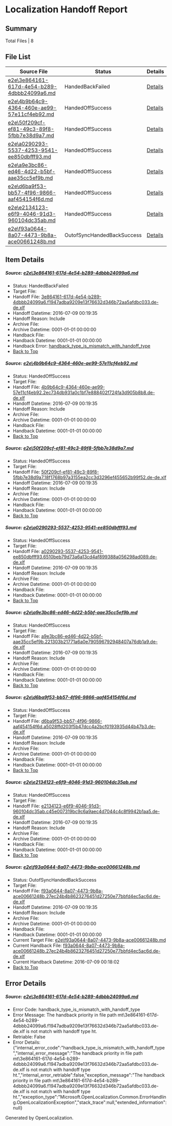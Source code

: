 # <a name='report-top'></a> Localization Handoff Report

## Summary
 Total Files | 8

## File List
 Source File | Status | Details 
 ----------- | ------ | ------- 
 [e2e\3e864161-617d-4e54-b289-4dbbb24099a6.md](https://github.com/OpenLocalizationTestOrg/oltest/blob/3355a6b2c9954ae0c7806f622a25ecb7ce6b888d/e2e/3e864161-617d-4e54-b289-4dbbb24099a6.md) | HandedBackFailed | [Details](#73457c19525a43e8b1e4d7d4572e578b4f1462142)
 [e2e\4b9b64c9-4364-460e-ae99-57e11cf4eb92.md](https://github.com/OpenLocalizationTestOrg/oltest/blob/1d7271d4e4124b6c296b913eea314234d45a3b41/e2e/4b9b64c9-4364-460e-ae99-57e11cf4eb92.md) | HandedOffSuccess | [Details](#bb2a032e72ffa31b74b56830646ecbd1396bb1794)
 [e2e\50f209cf-ef81-49c3-89f8-5fbb7e38d9a7.md](https://github.com/OpenLocalizationTestOrg/oltest/blob/24a32dc7b79415772bf279f0fda9b71836b321e8/e2e/50f209cf-ef81-49c3-89f8-5fbb7e38d9a7.md) | HandedOffSuccess | [Details](#86d8ad5066b18fb7fa3097b81d866621449cd8c55)
 [e2e\a0290293-5537-4253-9541-ee850dbfff93.md](https://github.com/OpenLocalizationTestOrg/oltest/blob/b0907fe31aae8cbf46459663f23be7dfea49b641/e2e/a0290293-5537-4253-9541-ee850dbfff93.md) | HandedOffSuccess | [Details](#50d99e4224f859d3e41dafd1be135b46ee59cc667)
 [e2e\a9e3bc86-ed46-4d22-b5bf-aae35cc5ef9b.md](https://github.com/OpenLocalizationTestOrg/oltest/blob/e082e48c3c87afffd41392a3b5c09f78645fd919/e2e/a9e3bc86-ed46-4d22-b5bf-aae35cc5ef9b.md) | HandedOffSuccess | [Details](#c305e99e2537c036d5b4a8734d2086d0c5ae2c049)
 [e2e\d6ba9f53-bb57-4f96-9866-aaf454154f6d.md](https://github.com/OpenLocalizationTestOrg/oltest/blob/aecc9b96751c8bc80321ca69299935eb6d511750/e2e/d6ba9f53-bb57-4f96-9866-aaf454154f6d.md) | HandedOffSuccess | [Details](#dda6e98aa9fd31224a75eb50bd0a3dc52913be2313)
 [e2e\e2134123-e6f9-4046-91d3-960104dc35ab.md](https://github.com/OpenLocalizationTestOrg/oltest/blob/3046f30e1cb775c5567c35fec862f240b3988e4e/e2e/e2134123-e6f9-4046-91d3-960104dc35ab.md) | HandedOffSuccess | [Details](#a468b61a6830b07f3427e8e517782c4f00ae1e1814)
 [e2e\f93a0644-8a07-4473-9b8a-ace00661248b.md](https://github.com/OpenLocalizationTestOrg/oltest/blob/c25d61de89487e8663b4b315e5b873167787d368/e2e/f93a0644-8a07-4473-9b8a-ace00661248b.md) | OutofSyncHandedBackSuccess | [Details](#477660dfb118f8a592a77976c8e80987f404f9e015)

## Item Details
##### <a name='73457c19525a43e8b1e4d7d4572e578b4f1462142'></a> Source: [e2e\3e864161-617d-4e54-b289-4dbbb24099a6.md](https://github.com/OpenLocalizationTestOrg/oltest/blob/3355a6b2c9954ae0c7806f622a25ecb7ce6b888d/e2e/3e864161-617d-4e54-b289-4dbbb24099a6.md)
* Status: HandedBackFailed
* Target File: 
* Handoff File: [3e864161-617d-4e54-b289-4dbbb24099a6.f1947adba9209e13f76632d346b72aa5afdbc033.de-de.xlf](https://github.com/OpenLocalizationTestOrg/olhandoff-e2e/blob/e19cbac5eb5fb88bbd38eae7dfaf4a1e7814489e/ol-handoff/OpenLocalizationTestOrg/oltest-dede-fly/ci/mt/3e864161-617d-4e54-b289-4dbbb24099a6.f1947adba9209e13f76632d346b72aa5afdbc033.de-de.xlf)
* Handoff Datetime: 2016-07-09 00:19:35
* Handoff Reason: Include
* Archive File: 
* Archive Datetime: 0001-01-01 00:00:00
* Handback File: 
* Handback Datetime: 0001-01-01 00:00:00
* Handback Error: [handback_type_is_mismatch_with_handoff_type](#73457c19525a43e8b1e4d7d4572e578b4f1462142handback_type_is_mismatch_with_handoff_type)
* [Back to Top](#report-top)

##### <a name='bb2a032e72ffa31b74b56830646ecbd1396bb1794'></a> Source: [e2e\4b9b64c9-4364-460e-ae99-57e11cf4eb92.md](https://github.com/OpenLocalizationTestOrg/oltest/blob/1d7271d4e4124b6c296b913eea314234d45a3b41/e2e/4b9b64c9-4364-460e-ae99-57e11cf4eb92.md)
* Status: HandedOffSuccess
* Target File: 
* Handoff File: [4b9b64c9-4364-460e-ae99-57e11cf4eb92.2ec734db931a0c1bf7e888402f724fa3d905b8b8.de-de.xlf](https://github.com/OpenLocalizationTestOrg/olhandoff-e2e/blob/e19cbac5eb5fb88bbd38eae7dfaf4a1e7814489e/ol-handoff/OpenLocalizationTestOrg/oltest-dede-fly/ci/mt/4b9b64c9-4364-460e-ae99-57e11cf4eb92.2ec734db931a0c1bf7e888402f724fa3d905b8b8.de-de.xlf)
* Handoff Datetime: 2016-07-09 00:19:35
* Handoff Reason: Include
* Archive File: 
* Archive Datetime: 0001-01-01 00:00:00
* Handback File: 
* Handback Datetime: 0001-01-01 00:00:00
* [Back to Top](#report-top)

##### <a name='86d8ad5066b18fb7fa3097b81d866621449cd8c55'></a> Source: [e2e\50f209cf-ef81-49c3-89f8-5fbb7e38d9a7.md](https://github.com/OpenLocalizationTestOrg/oltest/blob/24a32dc7b79415772bf279f0fda9b71836b321e8/e2e/50f209cf-ef81-49c3-89f8-5fbb7e38d9a7.md)
* Status: HandedOffSuccess
* Target File: 
* Handoff File: [50f209cf-ef81-49c3-89f8-5fbb7e38d9a7.18f1768b97a3155ea2cc3d3296ef455652b99f52.de-de.xlf](https://github.com/OpenLocalizationTestOrg/olhandoff-e2e/blob/e19cbac5eb5fb88bbd38eae7dfaf4a1e7814489e/ol-handoff/OpenLocalizationTestOrg/oltest-dede-fly/ci/mt/50f209cf-ef81-49c3-89f8-5fbb7e38d9a7.18f1768b97a3155ea2cc3d3296ef455652b99f52.de-de.xlf)
* Handoff Datetime: 2016-07-09 00:19:35
* Handoff Reason: Include
* Archive File: 
* Archive Datetime: 0001-01-01 00:00:00
* Handback File: 
* Handback Datetime: 0001-01-01 00:00:00
* [Back to Top](#report-top)

##### <a name='50d99e4224f859d3e41dafd1be135b46ee59cc667'></a> Source: [e2e\a0290293-5537-4253-9541-ee850dbfff93.md](https://github.com/OpenLocalizationTestOrg/oltest/blob/b0907fe31aae8cbf46459663f23be7dfea49b641/e2e/a0290293-5537-4253-9541-ee850dbfff93.md)
* Status: HandedOffSuccess
* Target File: 
* Handoff File: [a0290293-5537-4253-9541-ee850dbfff93.6510beb79d73a6a13cd4af899388a056298ad089.de-de.xlf](https://github.com/OpenLocalizationTestOrg/olhandoff-e2e/blob/e19cbac5eb5fb88bbd38eae7dfaf4a1e7814489e/ol-handoff/OpenLocalizationTestOrg/oltest-dede-fly/ci/mt/a0290293-5537-4253-9541-ee850dbfff93.6510beb79d73a6a13cd4af899388a056298ad089.de-de.xlf)
* Handoff Datetime: 2016-07-09 00:19:35
* Handoff Reason: Include
* Archive File: 
* Archive Datetime: 0001-01-01 00:00:00
* Handback File: 
* Handback Datetime: 0001-01-01 00:00:00
* [Back to Top](#report-top)

##### <a name='c305e99e2537c036d5b4a8734d2086d0c5ae2c049'></a> Source: [e2e\a9e3bc86-ed46-4d22-b5bf-aae35cc5ef9b.md](https://github.com/OpenLocalizationTestOrg/oltest/blob/e082e48c3c87afffd41392a3b5c09f78645fd919/e2e/a9e3bc86-ed46-4d22-b5bf-aae35cc5ef9b.md)
* Status: HandedOffSuccess
* Target File: 
* Handoff File: [a9e3bc86-ed46-4d22-b5bf-aae35cc5ef9b.221303b21771a6a0e790596792948407a76db1a9.de-de.xlf](https://github.com/OpenLocalizationTestOrg/olhandoff-e2e/blob/e19cbac5eb5fb88bbd38eae7dfaf4a1e7814489e/ol-handoff/OpenLocalizationTestOrg/oltest-dede-fly/ci/mt/a9e3bc86-ed46-4d22-b5bf-aae35cc5ef9b.221303b21771a6a0e790596792948407a76db1a9.de-de.xlf)
* Handoff Datetime: 2016-07-09 00:19:35
* Handoff Reason: Include
* Archive File: 
* Archive Datetime: 0001-01-01 00:00:00
* Handback File: 
* Handback Datetime: 0001-01-01 00:00:00
* [Back to Top](#report-top)

##### <a name='dda6e98aa9fd31224a75eb50bd0a3dc52913be2313'></a> Source: [e2e\d6ba9f53-bb57-4f96-9866-aaf454154f6d.md](https://github.com/OpenLocalizationTestOrg/oltest/blob/aecc9b96751c8bc80321ca69299935eb6d511750/e2e/d6ba9f53-bb57-4f96-9866-aaf454154f6d.md)
* Status: HandedOffSuccess
* Target File: 
* Handoff File: [d6ba9f53-bb57-4f96-9866-aaf454154f6d.a5028ffd203f5b47dcc4a2bcf0193935d44b47b3.de-de.xlf](https://github.com/OpenLocalizationTestOrg/olhandoff-e2e/blob/e19cbac5eb5fb88bbd38eae7dfaf4a1e7814489e/ol-handoff/OpenLocalizationTestOrg/oltest-dede-fly/ci/mt/d6ba9f53-bb57-4f96-9866-aaf454154f6d.a5028ffd203f5b47dcc4a2bcf0193935d44b47b3.de-de.xlf)
* Handoff Datetime: 2016-07-09 00:19:35
* Handoff Reason: Include
* Archive File: 
* Archive Datetime: 0001-01-01 00:00:00
* Handback File: 
* Handback Datetime: 0001-01-01 00:00:00
* [Back to Top](#report-top)

##### <a name='a468b61a6830b07f3427e8e517782c4f00ae1e1814'></a> Source: [e2e\e2134123-e6f9-4046-91d3-960104dc35ab.md](https://github.com/OpenLocalizationTestOrg/oltest/blob/3046f30e1cb775c5567c35fec862f240b3988e4e/e2e/e2134123-e6f9-4046-91d3-960104dc35ab.md)
* Status: HandedOffSuccess
* Target File: 
* Handoff File: [e2134123-e6f9-4046-91d3-960104dc35ab.c45e007319bc9c6a9aec4d7044c4c8f9942b1aa5.de-de.xlf](https://github.com/OpenLocalizationTestOrg/olhandoff-e2e/blob/e19cbac5eb5fb88bbd38eae7dfaf4a1e7814489e/ol-handoff/OpenLocalizationTestOrg/oltest-dede-fly/ci/mt/e2134123-e6f9-4046-91d3-960104dc35ab.c45e007319bc9c6a9aec4d7044c4c8f9942b1aa5.de-de.xlf)
* Handoff Datetime: 2016-07-09 00:19:35
* Handoff Reason: Include
* Archive File: 
* Archive Datetime: 0001-01-01 00:00:00
* Handback File: 
* Handback Datetime: 0001-01-01 00:00:00
* [Back to Top](#report-top)

##### <a name='477660dfb118f8a592a77976c8e80987f404f9e015'></a> Source: [e2e\f93a0644-8a07-4473-9b8a-ace00661248b.md](https://github.com/OpenLocalizationTestOrg/oltest/blob/c25d61de89487e8663b4b315e5b873167787d368/e2e/f93a0644-8a07-4473-9b8a-ace00661248b.md)
* Status: OutofSyncHandedBackSuccess
* Target File: 
* Handoff File: [f93a0644-8a07-4473-9b8a-ace00661248b.27ec24b4b8623276451d27250e77bbfd4ec5ac6d.de-de.xlf](https://github.com/OpenLocalizationTestOrg/olhandoff-e2e/blob/e19cbac5eb5fb88bbd38eae7dfaf4a1e7814489e/ol-handoff/OpenLocalizationTestOrg/oltest-dede-fly/ci/mt/f93a0644-8a07-4473-9b8a-ace00661248b.27ec24b4b8623276451d27250e77bbfd4ec5ac6d.de-de.xlf)
* Handoff Datetime: 2016-07-09 00:19:35
* Handoff Reason: Include
* Archive File: 
* Archive Datetime: 0001-01-01 00:00:00
* Handback File: 
* Handback Datetime: 0001-01-01 00:00:00
* Current Target File: [e2e\f93a0644-8a07-4473-9b8a-ace00661248b.md](https://github.com/OpenLocalizationTestOrg/oltest-dede-fly/blob/f369393a78e2149dc9f2fdfd85ca76f7fd08ab88/e2e/f93a0644-8a07-4473-9b8a-ace00661248b.md)
* Current Handback File: [f93a0644-8a07-4473-9b8a-ace00661248b.27ec24b4b8623276451d27250e77bbfd4ec5ac6d.de-de.xlf](https://github.com/OpenLocalizationTestOrg/olhandback-e2e/blob/9de9c1bae65a37f8f8feabcb2e21476b574ae1b4/ol-handback/OpenLocalizationTestOrg/oltest-dede-fly/ci/f93a0644-8a07-4473-9b8a-ace00661248b.27ec24b4b8623276451d27250e77bbfd4ec5ac6d.de-de.xlf)
* Current Handback Datetime: 2016-07-09 00:18:02
* [Back to Top](#report-top)


## Error Details
##### <a name='73457c19525a43e8b1e4d7d4572e578b4f1462142handback_type_is_mismatch_with_handoff_type'></a> Source: [e2e\3e864161-617d-4e54-b289-4dbbb24099a6.md](#73457c19525a43e8b1e4d7d4572e578b4f1462142)
* Error Code: handback_type_is_mismatch_with_handoff_type
* Error Message: The handback priority in file path mt\3e864161-617d-4e54-b289-4dbbb24099a6.f1947adba9209e13f76632d346b72aa5afdbc033.de-de.xlf is not match with handoff type ht.
* Retriable: False
* Error Details: {"internal_error_code":"handback_type_is_mismatch_with_handoff_type","internal_error_message":"The handback priority in file path mt\\3e864161-617d-4e54-b289-4dbbb24099a6.f1947adba9209e13f76632d346b72aa5afdbc033.de-de.xlf is not match with handoff type ht.","internal_error_retriable":false,"exception_message":"The handback priority in file path mt\\3e864161-617d-4e54-b289-4dbbb24099a6.f1947adba9209e13f76632d346b72aa5afdbc033.de-de.xlf is not match with handoff type ht.","exception_type":"Microsoft.OpenLocalization.Common.ErrorHandling.OpenLocalizationException","stack_trace":null,"extended_information":null}


Generated by OpenLocalization.
